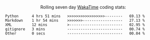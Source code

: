 <!--<p align="center">
  <img width="auto" src ="https://github-readme-stats.vercel.app/api/top-langs/?username=syrkis&layout=compact&hide_border=true&theme=darcula&bg_color=00000000&langs_count=6&hide=jupyter%20notebook,JavaScript,HTML" width = 400>
      <img src ="https://github-readme-streak-stats.herokuapp.com?user=syrkis&theme=darcula&hide_border=true&background=FFFFFF00" width = 400>

</p>-->
<p align="center">Rolling seven day <a href='https://wakatime.com/'> WakaTime</a> coding stats:</p>
<!--START_SECTION:waka-->

```text
Python      4 hrs 51 mins   >>>>>>>>>>>>>>>>>--------   69.13 %
Markdown    1 hr 54 mins    >>>>>>>------------------   27.13 %
XML         12 mins         >------------------------   02.95 %
gitignore   3 mins          -------------------------   00.74 %
Other       0 secs          -------------------------   00.04 %
```

<!--END_SECTION:waka-->
